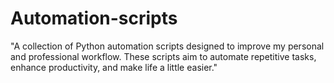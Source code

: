 # Automation-scripts
"A collection of Python automation scripts designed to improve my personal and professional workflow. These scripts aim to automate repetitive tasks, enhance productivity, and make life a little easier."
